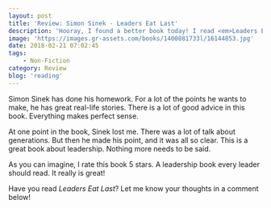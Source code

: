 ```yaml
---
layout: post
title: 'Review: Simon Sinek - Leaders Eat Last'
description: 'Hooray, I found a better book today! I read <em>Leaders Eat Last</em>. I should have known it would be a good book, as it&#8217;s written by Simon Sinek. The author of <em>Start With Why</em> is good at leadership. Here&#8217;s my review of his book about leaders and, interestingly enough, eating.'
image: 'https://images.gr-assets.com/books/1400881733l/16144853.jpg'
date: 2018-02-21 07:02:45
tags:
    - Non-Fiction
category: Review
blog: 'reading'
---
```

Simon Sinek has done his homework. For a lot of the points he wants to make, he has great real-life stories. There is a lot of good advice in this book. Everything makes perfect sense.

At one point in the book, Sinek lost me. There was a lot of talk about generations. But then he made his point, and it was all so clear. This is a great book about leadership. Nothing more needs to be said.

As you can imagine, I rate this book 5 stars. A leadership book every leader should read. It really is great!

Have you read <em>Leaders Eat Last</em>? Let me know your thoughts in a comment below!